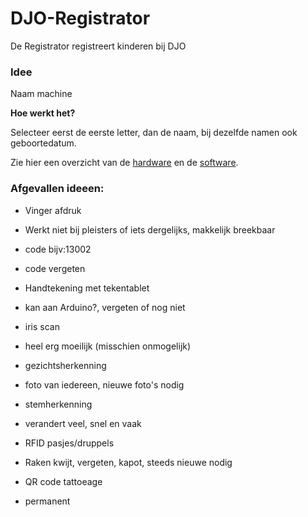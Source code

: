 # DJO-Registrator
De Registrator registreert kinderen bij DJO

### Idee
Naam machine

**Hoe werkt het?** 

Selecteer eerst de eerste letter, dan de naam, bij dezelfde namen ook geboortedatum.

Zie hier een overzicht van de [hardware](hardware.md) en de [software](software.md).
  
### Afgevallen ideeen:
 * Vinger afdruk
  - Werkt niet bij pleisters of iets dergelijks, makkelijk breekbaar
 * code bijv:13002
  - code vergeten
 * Handtekening met tekentablet
  - kan aan Arduino?, vergeten of nog niet
 * iris scan
  - heel erg moeilijk (misschien onmogelijk)
 * gezichtsherkenning
  - foto van iedereen, nieuwe foto's nodig
 * stemherkenning
  - verandert veel, snel en vaak
 * RFID pasjes/druppels
  - Raken kwijt, vergeten, kapot, steeds nieuwe nodig
 * QR code tattoeage
  - permanent

